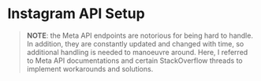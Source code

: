 # Instagram API Setup

> **NOTE**: the Meta API endpoints are notorious for being hard to handle. In addition, they are constantly updated and changed with time, so additional handling is needed to manoeuvre around. Here, I referred to Meta API documentations and certain StackOverflow threads to implement workarounds and solutions.

